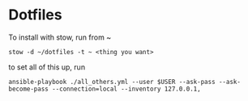 # Dotfiles
To install with stow, run from ~ 
```
stow -d ~/dotfiles -t ~ <thing you want>
```

to set all of this up, run
```
ansible-playbook ./all_others.yml --user $USER --ask-pass --ask-become-pass --connection=local --inventory 127.0.0.1,

```
